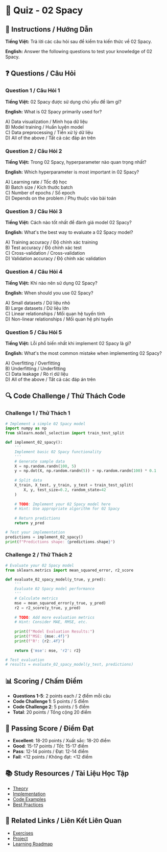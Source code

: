 # 🧠 Quiz - 02 Spacy

## 📝 Instructions / Hướng Dẫn

**Tiếng Việt:** Trả lời các câu hỏi sau để kiểm tra kiến thức về 02 Spacy.

**English:** Answer the following questions to test your knowledge of 02 Spacy.

## ❓ Questions / Câu Hỏi

### Question 1 / Câu Hỏi 1
**Tiếng Việt:** 02 Spacy được sử dụng chủ yếu để làm gì?

**English:** What is 02 Spacy primarily used for?

A) Data visualization / Minh họa dữ liệu  
B) Model training / Huấn luyện model  
C) Data preprocessing / Tiền xử lý dữ liệu  
D) All of the above / Tất cả các đáp án trên

### Question 2 / Câu Hỏi 2
**Tiếng Việt:** Trong 02 Spacy, hyperparameter nào quan trọng nhất?

**English:** Which hyperparameter is most important in 02 Spacy?

A) Learning rate / Tốc độ học  
B) Batch size / Kích thước batch  
C) Number of epochs / Số epoch  
D) Depends on the problem / Phụ thuộc vào bài toán

### Question 3 / Câu Hỏi 3
**Tiếng Việt:** Cách nào tốt nhất để đánh giá model 02 Spacy?

**English:** What's the best way to evaluate a 02 Spacy model?

A) Training accuracy / Độ chính xác training  
B) Test accuracy / Độ chính xác test  
C) Cross-validation / Cross-validation  
D) Validation accuracy / Độ chính xác validation

### Question 4 / Câu Hỏi 4
**Tiếng Việt:** Khi nào nên sử dụng 02 Spacy?

**English:** When should you use 02 Spacy?

A) Small datasets / Dữ liệu nhỏ  
B) Large datasets / Dữ liệu lớn  
C) Linear relationships / Mối quan hệ tuyến tính  
D) Non-linear relationships / Mối quan hệ phi tuyến

### Question 5 / Câu Hỏi 5
**Tiếng Việt:** Lỗi phổ biến nhất khi implement 02 Spacy là gì?

**English:** What's the most common mistake when implementing 02 Spacy?

A) Overfitting / Overfitting  
B) Underfitting / Underfitting  
C) Data leakage / Rò rỉ dữ liệu  
D) All of the above / Tất cả các đáp án trên

## 🔍 Code Challenge / Thử Thách Code

### Challenge 1 / Thử Thách 1
```python
# Implement a simple 02 Spacy model
import numpy as np
from sklearn.model_selection import train_test_split

def implement_02_spacy():
    '''
    Implement basic 02 Spacy functionality
    '''
    # Generate sample data
    X = np.random.randn(100, 5)
    y = np.dot(X, np.random.randn(5)) + np.random.randn(100) * 0.1
    
    # Split data
    X_train, X_test, y_train, y_test = train_test_split(
        X, y, test_size=0.2, random_state=42
    )
    
    # TODO: Implement your 02 Spacy model here
    # Hint: Use appropriate algorithm for 02 Spacy
    
    # Return predictions
    return y_pred

# Test your implementation
predictions = implement_02_spacy()
print(f"Predictions shape: {predictions.shape}")
```

### Challenge 2 / Thử Thách 2
```python
# Evaluate your 02 Spacy model
from sklearn.metrics import mean_squared_error, r2_score

def evaluate_02_spacy_model(y_true, y_pred):
    '''
    Evaluate 02 Spacy model performance
    '''
    # Calculate metrics
    mse = mean_squared_error(y_true, y_pred)
    r2 = r2_score(y_true, y_pred)
    
    # TODO: Add more evaluation metrics
    # Hint: Consider MAE, RMSE, etc.
    
    print(f"Model Evaluation Results:")
    print(f"MSE: {mse:.4f}")
    print(f"R²: {r2:.4f}")
    
    return {'mse': mse, 'r2': r2}

# Test evaluation
# results = evaluate_02_spacy_model(y_test, predictions)
```

## 📊 Scoring / Chấm Điểm

- **Questions 1-5**: 2 points each / 2 điểm mỗi câu
- **Code Challenge 1**: 5 points / 5 điểm
- **Code Challenge 2**: 5 points / 5 điểm
- **Total**: 20 points / Tổng cộng 20 điểm

## 🎯 Passing Score / Điểm Đạt

- **Excellent**: 18-20 points / Xuất sắc: 18-20 điểm
- **Good**: 15-17 points / Tốt: 15-17 điểm  
- **Pass**: 12-14 points / Đạt: 12-14 điểm
- **Fail**: <12 points / Không đạt: <12 điểm

## 📚 Study Resources / Tài Liệu Học Tập

- [Theory](./THEORY_02_spacy.md)
- [Implementation](./IMPLEMENTATION_02_spacy.md)
- [Code Examples](./CODE_EXAMPLES_02_spacy.md)
- [Best Practices](./BEST_PRACTICES_02_spacy.md)

## 🔗 Related Links / Liên Kết Liên Quan

- [Exercises](./EXERCISES_02_spacy.md)
- [Project](./PROJECT_02_spacy.md)
- [Learning Roadmap](./LEARNING_ROADMAP_02_spacy.md)
